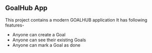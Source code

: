 ## GoalHub App

This project contains a modern GOALHUB application
It has following features- 

 - Anyone can create a Goal
 - Anyone can see their existing Goals
 - Anyone can mark a Goal as done